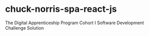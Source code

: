# chuck-norris-spa-react-js
The Digital  Apprenticeship Program Cohort I Software Development Challenge Solution
